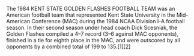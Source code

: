 The 1984 KENT STATE GOLDEN FLASHES FOOTBALL TEAM was an American football team that represented Kent State University in the Mid-American Conference (MAC) during the 1984 NCAA Division I-A football season. In their second season under head coach Dick Scesniak, the Golden Flashes compiled a 4–7 record (3–6 against MAC opponents), finished in a tie for eighth place in the MAC, and were outscored by all opponents by a combined total of 199 to 135.[1][2]
